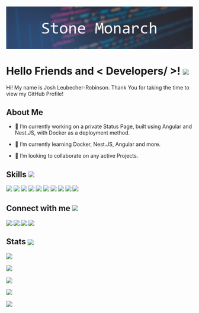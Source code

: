 ![Banner](https://github.com/StoneMonarch/StoneMonarch/raw/master/images/Banner.png)

# Hello Friends and < Developers/ >! <img src = "https://raw.githubusercontent.com/MartinHeinz/MartinHeinz/master/wave.gif" width = 50px>

Hi! My name is Josh Leubecher-Robinson. Thank You for taking the time to view my GitHub Profile!

## About Me

- 🔭 I’m currently working on a private Status Page, built using Angular and Nest.JS, with Docker as a deployment method.

- 🌱 I’m currently learning Docker, Nest.JS, Angular and more.

- 👯 I’m looking to collaborate on any active Projects.

## Skills <img src = "https://media2.giphy.com/media/QssGEmpkyEOhBCb7e1/giphy.gif?cid=ecf05e47a0n3gi1bfqntqmob8g9aid1oyj2wr3ds3mg700bl&rid=giphy.gif" width = 32px>

<p align='left'>
    <img width ='32px' src ='https://raw.githubusercontent.com/rahulbanerjee26/githubAboutMeGenerator/main/icons/python.svg'/>
    <img width ='32px' src ='https://raw.githubusercontent.com/rahulbanerjee26/githubAboutMeGenerator/main/icons/javascript.svg'/>
    <img width ='32px' src ='https://raw.githubusercontent.com/rahulbanerjee26/githubAboutMeGenerator/main/icons/angularjs.svg'>
    <img width ='32px' src ='https://raw.githubusercontent.com/rahulbanerjee26/githubAboutMeGenerator/main/icons/docker.svg'>
    <img width ='32px' src ='https://raw.githubusercontent.com/rahulbanerjee26/githubAboutMeGenerator/main/icons/android.svg'>
    <img width ='32px' src ='https://raw.githubusercontent.com/rahulbanerjee26/githubAboutMeGenerator/main/icons/flutter.svg'>
    <img width ='32px' src ='https://raw.githubusercontent.com/rahulbanerjee26/githubAboutMeGenerator/main/icons/linux.svg'>
    <img width ='32px' src ='https://raw.githubusercontent.com/rahulbanerjee26/githubAboutMeGenerator/main/icons/dart.svg'>
    <img width ='32px' src ='https://raw.githubusercontent.com/rahulbanerjee26/githubAboutMeGenerator/main/icons/sass.svg'>
    <img width ='32px' src ='https://raw.githubusercontent.com/rahulbanerjee26/githubAboutMeGenerator/main/icons/html.svg'>
</p>

## Connect with me <img src='https://raw.githubusercontent.com/ShahriarShafin/ShahriarShafin/main/Assets/handshake.gif' width="100px">

<p align="left">
    <a href='https://www.voidustries.ca/?page=projects'>
        <img width='32px' align='center' src="https://raw.githubusercontent.com/rahulbanerjee26/githubAboutMeGenerator/main/icons/portfolio.png"/>
    </a>
    <a href='https://www.github.com/StoneMonarch'>
        <img width='32px' align='center' src="https://raw.githubusercontent.com/rahulbanerjee26/githubAboutMeGenerator/main/icons/github.svg"/>
    </a>
    <a href="https://stackoverflow.com/users/stone-monarch" target="blank">
        <img width='32px' align='center' src="https://raw.githubusercontent.com/rahuldkjain/github-profile-readme-generator/master/src/images/icons/Social/stack-overflow.svg"/>
    </a>
    <a href="https://discord.gg/EEy8WJ8wqh">
        <img width='32px' align='center' src="https://raw.githubusercontent.com/rahuldkjain/github-profile-readme-generator/master/src/images/icons/Social/discord.svg"/>
    </a>
</p>

## Stats <img width='32px' align='center' src="https://media1.giphy.com/media/JZ40cnfnN11KycrvMF/giphy.gif?cid=ecf05e47a0n3gi1bfqntqmob8g9aid1oyj2wr3ds3mg700bl&rid=giphy.gif"/>

<p>
    <img align="center" src="https://github-readme-stats.vercel.app/api/top-langs?username=stonemonarch&show_icons=true&locale=en&layout=compact"/>
</p>

<p>
    <img align="center" src="https://github-readme-stats.vercel.app/api?username=stonemonarch&show_icons=true&locale=en"/>
</p>

<p>
    <img align="center" src="https://github-readme-streak-stats.herokuapp.com/?user=stonemonarch&"/>
</p>

<p>
    <img align="center" src="https://github-readme-stats.vercel.app/api/wakatime?username=@StoneMonarch&compact=True"/>
</p>

<p>
    <img align="center" src="https://wakatime.com/share/@StoneMonarch/3ca1e6e8-9140-4786-b892-6153e1205dba.svg"/>
</p>
